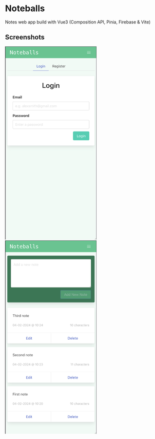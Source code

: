 # Noteballs

Notes web app build with Vue3 (Composition API, Pinia, Firebase & Vite)

## Screenshots

<img src="screenshots/screenshot-1.png" width="300"> <img src="screenshots/screenshot-2.png" width="300">
